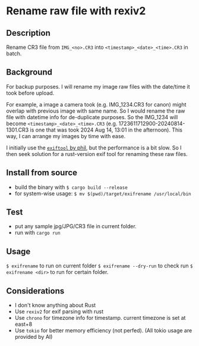 # Rename raw file with rexiv2

## Description
Rename CR3 file from `IMG_<no>.CR3` into `<timestamp>_<date>_<time>.CR3` in batch.

## Background

For backup purposes. I will rename my image raw files with the date/time it took before upload. 

For example, a image a camera took (e.g. IMG_1234.CR3 for canon) might overlap with previous image with same name. So I would rename the raw file with datetime info for de-duplicate purposes. So the IMG_1234 will become `<timestamp>_<date>_<time>.CR3` (e.g. 1723611712900-20240814-1301.CR3 is one that was took 2024 Aug 14, 13:01 in the afternoon). This way, I can arrange my images by time with ease. 

I initially use the [`exiftool` by phil](https://exiftool.org/), but the performance is a bit slow. So I then seek solution for a rust-version exif tool for renaming these raw files. 


## Install from source

- build the binary with `$ cargo build --release` 
- for system-wise usage:  `$ mv $(pwd)/target/exifrename /usr/local/bin`

## Test 

- put any sample jpg/JPG/CR3 file in current folder.
- run with `cargo run`

## Usage

`$ exifrename` to run on current folder
`$ exifrename --dry-run` to check run 
`$ exifrename <dir>` to run for certain folder.

## Considerations

- I don't know anything about Rust
- Use `rexiv2` for exif parsing with rust
- Use `chrono` for timezone info for timestamp. current timezone is set at east+8
- Use `tokio` for better memory efficiency (not perfed). (All tokio usage are provided by AI)
